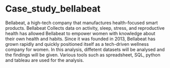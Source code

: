 # Case_study_bellabeat
Bellabeat, a high-tech company that manufactures health-focused smart products. Bellabeat Collects data on activity, sleep, stress, and reproductive health has allowed Bellabeat to empower women with knowledge about their own health and habits. Since it was founded in 2013, Bellabeat has grown rapidly and quickly positioned itself as a tech-driven wellness company for women.  In this analysis, diffetent datasets will be analysed and the findings will be given.  Various tools such as spreadsheet, SQL, python and tableau are used for the analysis.
